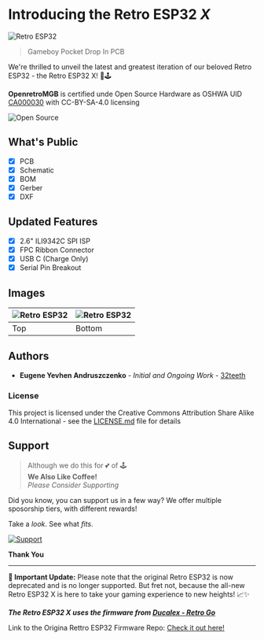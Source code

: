 # Introducing the Retro ESP32 *X*

![Retro ESP32](https://raw.githubusercontent.com/retro-esp32/RetroESP32-X/main/assets/RetroESP32-X.png)
> Gameboy Pocket Drop In PCB

We're thrilled to unveil the latest and greatest iteration of our beloved Retro ESP32 - the Retro ESP32 X! 🚀🕹️

**OpenretroMGB** is certified unde Open Source Hardware as OSHWA UID [CA000030](https://certification.oshwa.org/ca0000230.html) with CC-BY-SA-4.0 licensing

![Open Source](https://raw.githubusercontent.com/retro-esp32/RetroESP32-X/main/assets/certification-mark-CA000030-wide.png)

## What's Public

- [x] PCB
- [x] Schematic
- [x] BOM
- [x] Gerber
- [x] DXF

## Updated Features

- [x] 2.6" ILI9342C SPI ISP
- [x] FPC Ribbon Connector
- [x] USB C (Charge Only)
- [x] Serial Pin Breakout

## Images

|  ![Retro ESP32](https://raw.githubusercontent.com/retro-esp32/RetroESP32-X/main/assets/RetroESP32-X.top.png)   |   ![Retro ESP32](https://raw.githubusercontent.com/retro-esp32/RetroESP32-X/main/assets/RetroESP32-X.bottom.png)   |
| ---- | ------ |
| Top  | Bottom |



## Authors

* **Eugene Yevhen Andruszczenko** - *Initial and Ongoing Work* - [32teeth](https://github.com/32teeth)

### License

This project is licensed under the Creative Commons Attribution Share Alike 4.0 International - see the [LICENSE.md](LICENSE.md) file for details


## Support
> Although we do this for 💕 of 🕹️<br/>
> **We Also Like Coffee!** <br/>
> *Please Consider Supporting* <br/>

Did you know, you can support us in a few way? We offer multiple sposorship tiers, with different rewards!

Take a *look*.
See what *fits*.

 [![Support](https://raw.githubusercontent.com/retro-esp32/RetroESP32/main/assets/sponsor.jpg)](https://github.com/sponsors/retro-esp32)

**Thank You**


-----


**📢 Important Update:**
Please note that the original Retro ESP32 is now deprecated and is no longer supported. But fret not, because the all-new Retro ESP32 X is here to take your gaming experience to new heights! 📈✨

***The Retro ESP32 X uses the firmware from [Ducalex - Retro Go](https://github.com/ducalex/retro-go)***

Link to the Origina Rettro ESP32 Firmware Repo: [Check it out here!](https://github.com/retro-esp32/RetroESP32)
